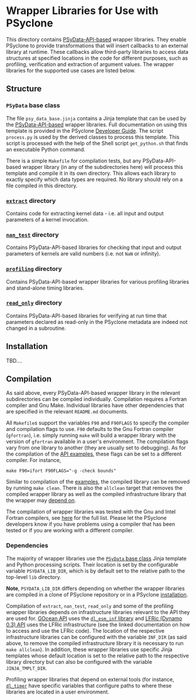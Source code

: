 <!--
## Licence

-------------------------------------------------------------------------------

BSD 3-Clause License

Copyright (c) 2020-2021, Science and Technology Facilities Council.
All rights reserved.

Redistribution and use in source and binary forms, with or without
modification, are permitted provided that the following conditions are met:

* Redistributions of source code must retain the above copyright notice, this
  list of conditions and the following disclaimer.

* Redistributions in binary form must reproduce the above copyright notice,
  this list of conditions and the following disclaimer in the documentation
  and/or other materials provided with the distribution.

* Neither the name of the copyright holder nor the names of its
  contributors may be used to endorse or promote products derived from
  this software without specific prior written permission.

THIS SOFTWARE IS PROVIDED BY THE COPYRIGHT HOLDERS AND CONTRIBUTORS
"AS IS" AND ANY EXPRESS OR IMPLIED WARRANTIES, INCLUDING, BUT NOT
LIMITED TO, THE IMPLIED WARRANTIES OF MERCHANTABILITY AND FITNESS
FOR A PARTICULAR PURPOSE ARE DISCLAIMED. IN NO EVENT SHALL THE
COPYRIGHT HOLDER OR CONTRIBUTORS BE LIABLE FOR ANY DIRECT, INDIRECT,
INCIDENTAL, SPECIAL, EXEMPLARY, OR CONSEQUENTIAL DAMAGES (INCLUDING,
BUT NOT LIMITED TO, PROCUREMENT OF SUBSTITUTE GOODS OR SERVICES;
LOSS OF USE, DATA, OR PROFITS; OR BUSINESS INTERRUPTION) HOWEVER
CAUSED AND ON ANY THEORY OF LIABILITY, WHETHER IN CONTRACT, STRICT
LIABILITY, OR TORT (INCLUDING NEGLIGENCE OR OTHERWISE) ARISING IN
ANY WAY OUT OF THE USE OF THIS SOFTWARE, EVEN IF ADVISED OF THE
POSSIBILITY OF SUCH DAMAGE.

-------------------------------------------------------------------------------
Authors: J. Henrichs, Bureau of Meteorology,
         I. Kavcic, Met Office
-->

# Wrapper Libraries for Use with PSyclone

This directory contains [PSyData-API-based](
https://psyclone.readthedocs.io/en/stable/psy_data.html) wrapper libraries.
They enable PSyclone to provide transformations that will insert callbacks
to an external library at runtime. These callbacks allow third-party libraries
to access data structures at specified locations in the code for different
purposes, such as profiling, verification and extraction of argument values.
The wrapper libraries for the supported use cases are listed below.

## Structure

### ``PSyData`` base class

The file ``psy_data_base.jinja`` contains a Jinja template that can be used
by the [PSyData-API-based](
https://psyclone.readthedocs.io/en/stable/psy_data.html) wrapper libraries.
Full documentation on using this template is provided in the PSyclone
[Developer Guide](
https://psyclone-dev.readthedocs.io/en/latest/psy_data.html#jinja). The
script ``process.py`` is used by the derived classes to process this
template. This script is processed with the help of the Shell script
``get_python.sh`` that finds an executable Python command.

There is a simple ``Makefile`` for compilation tests, but any
PSyData-API-based wrapper library (in any of the subdirectories here) will
process this template and compile it in its own directory. This allows each
library to exactly specify which data types are required. No library should
rely on a file compiled in this directory.

### [``extract``](./extract) directory

Contains code for extracting kernel data - i.e. all input and output
parameters of a kernel invocation.

### [``nan_test``](./nan_test) directory

Contains PSyData-API-based libraries for checking that input and output
parameters of kernels are valid numbers (i.e. not ``NaN`` or infinity).

### [``profiling``](./profiling) directory

Contains PSyData-API-based wrapper libraries for various profiling libraries
and stand-alone timing libraries.

### [``read_only``](./read_only) directory

Contains PSyData-API-based libraries for verifying at run time that
parameters declared as read-only in the PSyclone metadata are indeed not
changed in a subroutine.

## Installation

TBD....

## Compilation

As said above, every PSyData-API-based wrapper library in the relevant
subdirectories can be compiled individually. Compilation requires a Fortran
compiler and Gnu Make. Individual libraries have other dependencies that
are specified in the relevant ``README.md`` documents.

All ``Makefile``s support the variables ``F90`` and ``F90FLAGS`` to specify
the compiler and compilation flags to use. ``F90`` defaults to the Gnu
Fortran compiler (``gfortran``), i.e. simply running ``make`` will build a
wrapper library with the version of ``gfortran`` available in a user's
environment. The compilation flags vary from one library to another (they
are usually set to debugging). As for the compilation of the [API examples](
https://psyclone.readthedocs.io/en/latest/examples.html#compilation), these
flags can be set to a different compiler. For instance,

```shell
make F90=ifort F90FLAGS="-g -check bounds"
```

Similar to compilation of the [examples](
https://psyclone.readthedocs.io/en/latest/examples.html#compilation), the
compiled library can be removed by running ``make clean``. There is also
the ``allclean`` target that removes the compiled wrapper library as well
as the compiled infrastructure library that the wrapper may
[depend on](#dependencies).

The compilation of wrapper libraries was tested with the Gnu and Intel
Fortran compilers, see [here](
https://psyclone.readthedocs.io/en/latest/examples.html#supported-compilers)
for the full list. Please let the PSyclone developers know if you have
problems using a compiler that has been tested or if you are working
with a different compiler.

### Dependencies

The majority of wrapper libraries use the [``PSyData`` base class](
#psydata-base-class) Jinja template and Python processing scripts. Their
location is set by the configurable variable ``PSYDATA_LIB_DIR``, which
is by default set to the relative path to the top-level `lib` directory.

**Note**, ``PSYDATA_LIB_DIR`` differs depending on whether the wrapper
libraries are compiled in a clone of PSyclone repository or in a PSyclone
[installation](#installation).

Compilation of ``extract``, ``nan_test``, ``read_only`` and some of the
profiling wrapper libraries depends on infrastructure libraries relevant
to the API they are used for. [GOcean API](
https://psyclone.readthedocs.io/en/stable/gocean1p0.html) uses the
[``dl_esm_inf`` library](https://github.com/stfc/dl_esm_inf) and
[LFRic (Dynamo 0.3) API](
https://psyclone.readthedocs.io/en/stable/dynamo0p3.html)
uses the LFRic infrastructure (see the linked documentation on how to
access and use the LFRic code). The location of the respective
infrastructure libraries can be configured with the variable ``INF_DIR``
(as said above, to remove the compiled infrastructure library it is
necessary to run ``make allclean``). In addition, these wrapper libraries
use specific Jinja templates whose default location is set to the relative
path to the respective library directory but can also be configured with
the variable ``JINJA_TMPLT_DIR``.

Profiling wrapper libraries that depend on external tools (for instance,
[``dl_timer``](./profiling/dl_timer/README.md) have specific variables that
configure paths to where these libraries are located in a user environment.
